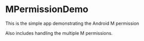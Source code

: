# MPermissionDemo

This is the simple app demonstrating the Android M permission 

Also includes handling the multiple M permissions.
